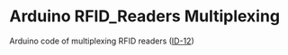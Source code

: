 Arduino RFID_Readers Multiplexing
===========================

Arduino code of multiplexing RFID readers ([ID-12](https://www.sparkfun.com/products/retired/8423)) 
